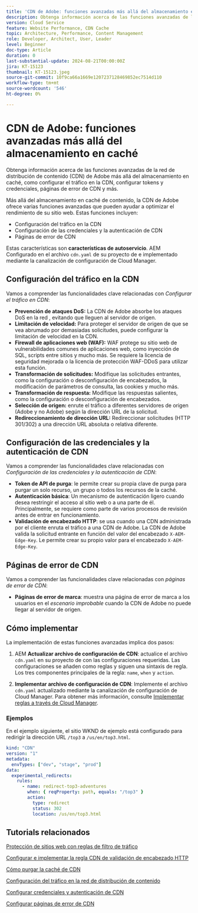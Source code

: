 ```yaml
---
title: 'CDN de Adobe: funciones avanzadas más allá del almacenamiento en caché'
description: Obtenga información acerca de las funciones avanzadas de la CDN de Adobe más allá del almacenamiento en caché, como configurar el tráfico en la CDN, configurar tokens y credenciales, páginas de error de CDN y más.
version: Cloud Service
feature: Website Performance, CDN Cache
topic: Architecture, Performance, Content Management
role: Developer, Architect, User, Leader
level: Beginner
doc-type: Article
duration: 0
last-substantial-update: 2024-08-21T00:00:00Z
jira: KT-15123
thumbnail: KT-15123.jpeg
source-git-commit: 10f9ca66a1669e1207237128469852ec7514d110
workflow-type: tm+mt
source-wordcount: '546'
ht-degree: 0%

---
```



# CDN de Adobe: funciones avanzadas más allá del almacenamiento en caché

Obtenga información acerca de las funciones avanzadas de la red de distribución de contenido (CDN) de Adobe más allá del almacenamiento en caché, como configurar el tráfico en la CDN, configurar tokens y credenciales, páginas de error de CDN y más.

Más allá del almacenamiento en caché de contenido, la CDN de Adobe ofrece varias funciones avanzadas que pueden ayudar a optimizar el rendimiento de su sitio web. Estas funciones incluyen:

- Configuración del tráfico en la CDN
- Configuración de las credenciales y la autenticación de CDN
- Páginas de error de CDN

Estas características son **características de autoservicio**. AEM Configurado en el archivo `cdn.yaml` de su proyecto de e implementado mediante la canalización de configuración de Cloud Manager.

## Configuración del tráfico en la CDN

Vamos a comprender las funcionalidades clave relacionadas con _Configurar el tráfico en CDN_:

- **Prevención de ataques DoS:** La CDN de Adobe absorbe los ataques DoS en la red
, evitando que lleguen al servidor de origen.
- **Limitación de velocidad:** Para proteger el servidor de origen de que se vea abrumado por demasiadas solicitudes, puede configurar la limitación de velocidad en la CDN.
- **Firewall de aplicaciones web (WAF):** WAF protege su sitio web de vulnerabilidades comunes de aplicaciones web, como inyección de SQL, scripts entre sitios y mucho más. Se requiere la licencia de seguridad mejorada o la licencia de protección WAF-DDoS para utilizar esta función.
- **Transformación de solicitudes:** Modifique las solicitudes entrantes, como la configuración o desconfiguración de encabezados, la modificación de parámetros de consulta, las cookies y mucho más.
- **Transformación de respuesta:** Modifique las respuestas salientes, como la configuración o desconfiguración de encabezados.
- **Selección de origen:** enrute el tráfico a diferentes servidores de origen (Adobe y no Adobe) según la dirección URL de la solicitud.
- **Redireccionamiento de dirección URL:** Redireccionar solicitudes (HTTP 301/302) a una dirección URL absoluta o relativa diferente.

## Configuración de las credenciales y la autenticación de CDN

Vamos a comprender las funcionalidades clave relacionadas con _Configuración de las credenciales y la autenticación de CDN_:

- **Token de API de purga**: le permite crear su propia clave de purga para purgar un solo recurso, un grupo o todos los recursos de la caché.
- **Autenticación básica**: Un mecanismo de autenticación ligero cuando desea restringir el acceso al sitio web o a una parte de él. Principalmente, se requiere como parte de varios procesos de revisión antes de entrar en funcionamiento.
- **Validación de encabezado HTTP**: se usa cuando una CDN administrada por el cliente enruta el tráfico a una CDN de Adobe. La CDN de Adobe valida la solicitud entrante en función del valor del encabezado `X-AEM-Edge-Key`. Le permite crear su propio valor para el encabezado `X-AEM-Edge-Key`.

## Páginas de error de CDN

Vamos a comprender las funcionalidades clave relacionadas con _páginas de error de CDN_:

- **Páginas de error de marca**: muestra una página de error de marca a los usuarios en el _escenario improbable_ cuando la CDN de Adobe no puede llegar al servidor de origen.

## Cómo implementar

La implementación de estas funciones avanzadas implica dos pasos:

1. AEM **Actualizar archivo de configuración de CDN**: actualice el archivo `cdn.yaml` en su proyecto de con las configuraciones requeridas. Las configuraciones se añaden como reglas y siguen una sintaxis de regla. Los tres componentes principales de la regla: `name`, `when` y `action`.

2. **Implementar archivo de configuración de CDN**: Implemente el archivo `cdn.yaml` actualizado mediante la canalización de configuración de Cloud Manager. Para obtener más información, consulte [Implementar reglas a través de Cloud Manager](https://experienceleague.adobe.com/en/docs/experience-manager-learn/cloud-service/security/traffic-filter-and-waf-rules/how-to-setup#deploy-rules-through-cloud-manager).

### Ejemplos

En el ejemplo siguiente, el sitio WKND de ejemplo está configurado para redirigir la dirección URL `/top3` a `/us/en/top3.html`.

```yaml
kind: "CDN"
version: "1"
metadata:
  envTypes: ["dev", "stage", "prod"]
data:
  experimental_redirects:
    rules:
      - name: redirect-top3-adventures
        when: { reqProperty: path, equals: "/top3" }
        action:
          type: redirect
          status: 302
          location: /us/en/top3.html
```

## Tutorials relacionados

[Protección de sitios web con reglas de filtro de tráfico](https://experienceleague.adobe.com/es/docs/experience-manager-learn/cloud-service/security/traffic-filter-and-waf-rules/overview)

[Configurar e implementar la regla CDN de validación de encabezado HTTP](https://experienceleague.adobe.com/en/docs/experience-manager-learn/cloud-service/content-delivery/custom-domain-names-with-customer-managed-cdn#configure-and-deploy-http-header-validation-cdn-rule)

[Cómo purgar la caché de CDN](https://experienceleague.adobe.com/en/docs/experience-manager-learn/cloud-service/caching/how-to/purge-cache)

[Configuración del tráfico en la red de distribución de contenido](https://experienceleague.adobe.com/en/docs/experience-manager-cloud-service/content/implementing/content-delivery/cdn-configuring-traffic#client-side-redirectors)

[Configurar credenciales y autenticación de CDN](https://experienceleague.adobe.com/en/docs/experience-manager-cloud-service/content/implementing/content-delivery/cdn-credentials-authentication)

[Configurar páginas de error de CDN](https://experienceleague.adobe.com/en/docs/experience-manager-cloud-service/content/implementing/content-delivery/cdn-error-pages)
